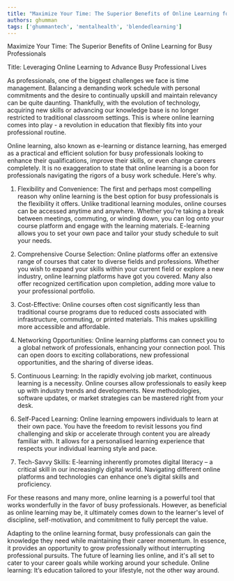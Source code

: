 ```yaml
---
title: "Maximize Your Time: The Superior Benefits of Online Learning for Busy Professionals"  # Wrap the title in double quotes
authors: ghumman
tags: ['ghummantech', 'mentalhealth', 'blendedlearning']
---
```


Maximize Your Time: The Superior Benefits of Online Learning for Busy Professionals
<!-- truncate -->

Title: Leveraging Online Learning to Advance Busy Professional Lives

As professionals, one of the biggest challenges we face is time management. Balancing a demanding work schedule with personal commitments and the desire to continually upskill and maintain relevancy can be quite daunting. Thankfully, with the evolution of technology, acquiring new skills or advancing our knowledge base is no longer restricted to traditional classroom settings. This is where online learning comes into play - a revolution in education that flexibly fits into your professional routine. 

Online learning, also known as e-learning or distance learning, has emerged as a practical and efficient solution for busy professionals looking to enhance their qualifications, improve their skills, or even change careers completely. It is no exaggeration to state that online learning is a boon for professionals navigating the rigors of a busy work schedule. Here's why.

1. Flexibility and Convenience: The first and perhaps most compelling reason why online learning is the best option for busy professionals is the flexibility it offers. Unlike traditional learning modules, online courses can be accessed anytime and anywhere. Whether you're taking a break between meetings, commuting, or winding down, you can log onto your course platform and engage with the learning materials. E-learning allows you to set your own pace and tailor your study schedule to suit your needs.

2. Comprehensive Course Selection: Online platforms offer an extensive range of courses that cater to diverse fields and professions. Whether you wish to expand your skills within your current field or explore a new industry, online learning platforms have got you covered. Many also offer recognized certification upon completion, adding more value to your professional portfolio.

3. Cost-Effective: Online courses often cost significantly less than traditional course programs due to reduced costs associated with infrastructure, commuting, or printed materials. This makes upskilling more accessible and affordable.

4. Networking Opportunities: Online learning platforms can connect you to a global network of professionals, enhancing your connection pool. This can open doors to exciting collaborations, new professional opportunities, and the sharing of diverse ideas.

5. Continuous Learning: In the rapidly evolving job market, continuous learning is a necessity. Online courses allow professionals to easily keep up with industry trends and developments. New methodologies, software updates, or market strategies can be mastered right from your desk.

6. Self-Paced Learning: Online learning empowers individuals to learn at their own pace. You have the freedom to revisit lessons you find challenging and skip or accelerate through content you are already familiar with. It allows for a personalised learning experience that respects your individual learning style and pace.

7. Tech-Savvy Skills: E-learning inherently promotes digital literacy – a critical skill in our increasingly digital world. Navigating different online platforms and technologies can enhance one’s digital skills and proficiency.

For these reasons and many more, online learning is a powerful tool that works wonderfully in the favor of busy professionals. However, as beneficial as online learning may be, it ultimately comes down to the learner's level of discipline, self-motivation, and commitment to fully percept the value. 

Adapting to the online learning format, busy professionals can gain the knowledge they need while maintaining their career momentum. In essence, it provides an opportunity to grow professionally without interrupting professional pursuits. The future of learning lies online, and it's all set to cater to your career goals while working around your schedule. Online learning: It’s education tailored to your lifestyle, not the other way around.
